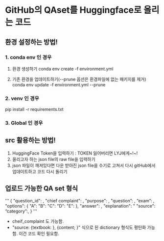 # GitHub의 QAset를 Huggingface로 올리는 코드
## 환경 설정하는 방법! 
### 1. conda env 인 경우 
1. 환경 생성하기 
conda env create -f environment.yml

2. 기존 환경을 업데이트하기(--prune 옵션은 환경파일에 없는 패키지를 제거)
conda env update -f environment.yml --prune

### 2. venv 인 경우
pip install -r requirements.txt

### 3. Global 인 경우 

## src 활용하는 방법! 
1. HuggingFace Token을 입력하기 : TOKEN 잃어버리면 LYJ에게~!~!
2. 올리고자 하는 json file의 raw file을 입력하기
3. json 파일이 깨져있다면 다운 받아진 json file을 수기로 고쳐서 다시 gitHub에서 업데이트하고 코드 다시 돌리기

## 업로드 가능한 QA set 형식
'''
{ "question_id": ,
"chief complaint": ,
"purpose": ,
"question”: ,
“exam”: ,
"options": { "A": "B": "C": "D": "E": },
"answer": ,
"explanation": "
"source": 
“category”:,
}
'''
- cheif_complaint 도 가능함.
- "source: {textbook: }, {content; }" 식으로 된 dictionary 형식도 평탄화 가능함. 이건 코드 확인 필요함. 
